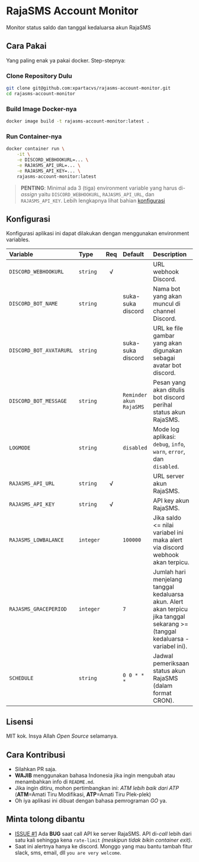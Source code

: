 # RajaSMS Account Monitor

Monitor status saldo dan tanggal kedaluarsa akun RajaSMS

## Cara Pakai

Yang paling enak ya pakai docker. Step-stepnya:

### Clone Repository Dulu

```bash
git clone git@github.com:xpartacvs/rajasms-account-monitor.git
cd rajasms-account-monitor
```

### Build Image Docker-nya

```bash
docker image build -t rajasms-account-monitor:latest .
```

### Run Container-nya

```bash
docker container run \
    -it \
    -e DISCORD_WEBHOOKURL=... \
    -e RAJASMS_API_URL=... \
    -e RAJASMS_API_KEY=... \
    rajasms-account-monitor:latest
```

> **PENTING**: Minimal ada 3 (tiga) environment variable yang harus di-_assign_ yaitu `DISCORD_WEBHOOKURL`, `RAJASMS_API_URL`, dan `RAJASMS_API_KEY`. Lebih lengkapnya lihat bahian [konfigurasi](#konfigurasi)

## Konfigurasi

Konfigurasi aplikasi ini dapat dilakukan dengan menggunakan environment variables.

| **Variable**            | **Type**  | **Req** | **Default**             | **Description**                                                                                                                 |
| :---                    | :---      | :---:   | :---                    | :---                                                                                                                            |
| `DISCORD_WEBHOOKURL`    | `string`  | √       |                         | URL webhook Discord.                                                                                                            |
| `DISCORD_BOT_NAME`      | `string`  |         | suka-suka discord       | Nama bot yang akan muncul di channel Discord.                                                                                   |
| `DISCORD_BOT_AVATARURL` | `string`  |         | suka-suka discord       | URL ke file gambar yang akan digunakan sebagai avatar bot discord.                                                              |
| `DISCORD_BOT_MESSAGE`   | `string`  |         | `Reminder akun RajaSMS` | Pesan yang akan ditulis bot discord perihal status akun RajaSMS.                                                                |
| `LOGMODE`               | `string`  |         | `disabled`              | Mode log aplikasi: `debug`, `info`, `warn`, `error`, dan `disabled`.                                                            |
| `RAJASMS_API_URL`       | `string`  | √       |                         | URL server akun RajaSMS.                                                                                                        |
| `RAJASMS_API_KEY`       | `string`  | √       |                         | API key akun RajaSMS.                                                                                                           |
| `RAJASMS_LOWBALANCE`    | `integer` |         | `100000`                | Jika saldo <= nilai variabel ini maka alert via discord webhook akan terpicu.                                                   |
| `RAJASMS_GRACEPERIOD`   | `integer` |         | `7`                     | Jumlah hari menjelang tanggal kedaluarsa akun. Alert akan terpicu jika tanggal sekarang >= (tanggal kedaluarsa - variabel ini). |
| `SCHEDULE`              | `string`  |         | `0 0 * * *`             | Jadwal pemeriksaan status akun RajaSMS (dalam format CRON).                                                                     |

## Lisensi

MIT kok. Insya Allah _Open Source_ selamanya.

## Cara Kontribusi

- Silahkan PR saja.
- **WAJIB** menggunakan bahasa Indonesia jika ingin mengubah atau menambahkan info di `README.md`.
- Jika ingin ditiru, mohon pertimbangkan ini: _ATM lebih baik dari ATP_  (**ATM**=Amati Tiru Modifikasi, **ATP**=Amati Tiru Plek-plek)
- Oh iya aplikasi ini dibuat dengan bahasa pemrograman _GO_ ya.

## Minta tolong dibantu

- [ISSUE #1](https://github.com/xpartacvs/rajasms-account-monitor/issues/1) Ada **BUG** saat call API ke server RajaSMS. API di-_call_ lebih dari satu kali sehingga kena `rate-limit` _(meskipun tidak bikin container exit)_.
- Saat ini alertnya hanya ke discord. Monggo yang mau bantu tambah fitur slack, sms, email, dll `you are very welcome`.
